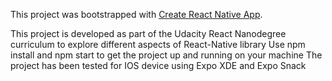 This project was bootstrapped with [Create React Native App](https://github.com/react-community/create-react-native-app).

This project is developed as part of the Udacity React Nanodegree curriculum to explore different aspects of React-Native library
Use npm install and npm start to get the project up and running on your machine
The project has been tested for IOS device using Expo XDE and Expo Snack
